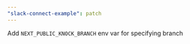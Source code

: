 ```yaml
---
"slack-connect-example": patch
---
```


Add `NEXT_PUBLIC_KNOCK_BRANCH` env var for specifying branch
